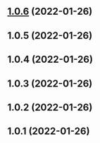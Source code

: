## [1.0.6](https://github.com/Timo1216/hooks/compare/v1.0.5...v1.0.6) (2022-01-26)

## 1.0.5 (2022-01-26)

## 1.0.4 (2022-01-26)

## 1.0.3 (2022-01-26)

## 1.0.2 (2022-01-26)

## 1.0.1 (2022-01-26)
